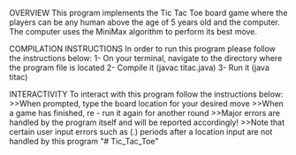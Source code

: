 OVERVIEW
This program implements the Tic Tac Toe board game where the players can be
any human above the age of 5 years old and the computer. The computer uses 
the MiniMax algorithm to perform its best move.

COMPILATION INSTRUCTIONS
In order to run this program please follow the instructions below:
	1- On your terminal, navigate to the directory where the program file is located
	2- Compile it (javac titac.java)
	3- Run it (java titac)

INTERACTIVITY
To interact with this program follow the instructions below:
		>>When prompted, type the board location for your desired move
		>>When a game has finished, re - run it again for another round
		>>Major errors are handled by the program itself and will be reported accordingly!
		>>Note that certain user input errors such as (.) periods after a location input are not handled by this program
"# Tic_Tac_Toe" 
